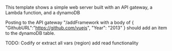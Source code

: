 This template shows a simple web server built with an API gateway, a Lambda function, and a dynamoDB

Posting to the API gateway "/addFramework
with a body of 
{
    "GithubURL":"https://github.com/vuejs",
    "Year": "2013"
}
should add an item to the dynamoDB table.

TODO:
Codify or extract all vars (region)
add read functionality
